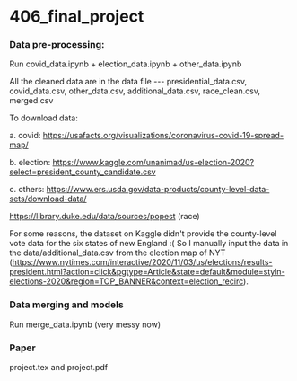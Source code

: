 # 406_final_project

### Data pre-processing: 

Run covid_data.ipynb + election_data.ipynb + other_data.ipynb

All the cleaned data are in the data file --- presidential_data.csv, covid_data.csv, other_data.csv, additional_data.csv, race_clean.csv, merged.csv

To download data:

a. covid: https://usafacts.org/visualizations/coronavirus-covid-19-spread-map/

b. election:  https://www.kaggle.com/unanimad/us-election-2020?select=president_county_candidate.csv

c. others:  https://www.ers.usda.gov/data-products/county-level-data-sets/download-data/

https://library.duke.edu/data/sources/popest (race)

For some reasons, the dataset on Kaggle didn't provide the county-level vote data for the six states of new England :( So I manually input the data in the data/additional_data.csv from the election map of NYT (https://www.nytimes.com/interactive/2020/11/03/us/elections/results-president.html?action=click&pgtype=Article&state=default&module=styln-elections-2020&region=TOP_BANNER&context=election_recirc).


### Data merging and models

Run merge_data.ipynb (very messy now)

### Paper

project.tex and project.pdf
